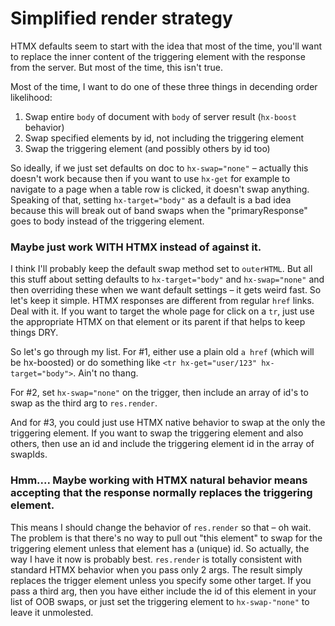 # Simplified render strategy

HTMX defaults seem to start with the idea that most of the time, you'll want to replace the inner content of the triggering element with the response from the server. But most of the time, this isn't true.

Most of the time, I want to do one of these three things in decending order likelihood:

1. Swap entire `body` of document with `body` of server result (`hx-boost` behavior)
2. Swap specified elements by id, not including the triggering element
3. Swap the triggering element (and possibly others by id too)

So ideally, if we just set defaults on doc to `hx-swap="none"` – actually this doesn't work because then if you want to use `hx-get` for example to navigate to a page when a table row is clicked, it doesn't swap anything. Speaking of that, setting `hx-target="body"` as a default is a bad idea because this will break out of band swaps when the "primaryResponse" goes to body instead of the triggering element.

### Maybe just work WITH HTMX instead of against it.

I think I'll probably keep the default swap method set to `outerHTML`. But all this stuff about setting defaults to `hx-target="body"` and `hx-swap="none"` and then overriding these when we want default settings – it gets weird fast. So let's keep it simple. HTMX responses are different from regular `href` links. Deal with it. If you want to target the whole page for click on a `tr`, just use the appropriate HTMX on that element or its parent if that helps to keep things DRY. 

So let's go through my list. For #1, either use a plain old `a href` (which will be hx-boosted) or do something like `<tr hx-get="user/123" hx-target="body">`. Ain't no thang.

For #2, set `hx-swap="none"` on the trigger, then include an array of id's to swap as the third arg to `res.render`.

And for #3, you could just use HTMX native behavior to swap at the only the triggering element. If you want to swap the triggering element and also others, then use an id and include the triggering element id in the array of swapIds.

### Hmm.... Maybe working with HTMX natural behavior means accepting that the response normally replaces the triggering element.

This means I should change the behavior of `res.render` so that – oh wait. The problem is that there's no way to pull out "this element" to swap for the triggering element unless that element has a (unique) id. So actually, the way I have it now is probably best. `res.render` is totally consistent with standard HTMX behavior when you pass only 2 args. The result simply replaces the trigger element unless you specify some other target. If you pass a third arg, then you have either include the id of this element in your list of OOB swaps, or just set the triggering element to `hx-swap-"none"` to leave it unmolested.